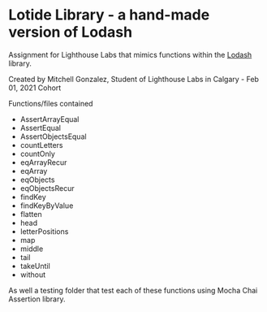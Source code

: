 # Lotide Library - a hand-made version of Lodash
Assignment for Lighthouse Labs that mimics functions within the [Lodash](https://lodash.com/) library.

Created by Mitchell Gonzalez, Student of Lighthouse Labs in Calgary - Feb 01, 2021 Cohort

Functions/files contained 
* AssertArrayEqual
* AssertEqual
* AssertObjectsEqual
* countLetters
* countOnly
* eqArrayRecur
* eqArray
* eqObjects
* eqObjectsRecur
* findKey
* findKeyByValue
* flatten
* head
* letterPositions
* map
* middle
* tail
* takeUntil
* without

As well a testing folder that test each of these functions using Mocha Chai Assertion library.



